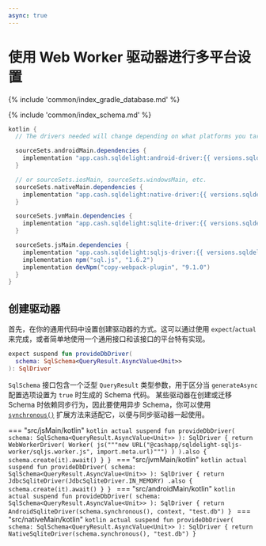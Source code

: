 ```yaml
---
async: true
---
```

# 使用 Web Worker 驱动器进行多平台设置

{% include 'common/index_gradle_database.md' %}

{% include 'common/index_schema.md' %}

```groovy
kotlin {
  // The drivers needed will change depending on what platforms you target:

  sourceSets.androidMain.dependencies {
    implementation "app.cash.sqldelight:android-driver:{{ versions.sqldelight }}"
  }

  // or sourceSets.iosMain, sourceSets.windowsMain, etc.
  sourceSets.nativeMain.dependencies {
    implementation "app.cash.sqldelight:native-driver:{{ versions.sqldelight }}"
  }

  sourceSets.jvmMain.dependencies {
    implementation "app.cash.sqldelight:sqlite-driver:{{ versions.sqldelight }}"
  }

  sourceSets.jsMain.dependencies {
    implementation "app.cash.sqldelight:sqljs-driver:{{ versions.sqldelight }}"
    implementation npm("sql.js", "1.6.2")
    implementation devNpm("copy-webpack-plugin", "9.1.0")
  }
}
```

## 创建驱动器

首先，在你的通用代码中设置创建驱动器的方式。这可以通过使用 `expect`/`actual` 来完成，或者简单地使用一个通用接口和该接口的平台特有实现。

```kotlin title="src/commonMain/kotlin"
expect suspend fun provideDbDriver(
  schema: SqlSchema<QueryResult.AsyncValue<Unit>>
): SqlDriver
```
`SqlSchema` 接口包含一个泛型 `QueryResult` 类型参数，用于区分当 `generateAsync` 配置选项设置为 `true` 时生成的 Schema 代码。
某些驱动器在创建或迁移 Schema 时依赖同步行为，因此要使用异步 Schema，你可以使用 [`synchronous()`](../../2.x/extensions/async-extensions/app.cash.sqldelight.async.coroutines/#427896482%2FFunctions%2F-1043631958) 扩展方法来适配它，以便与同步驱动器一起使用。

=== "src/jsMain/kotlin"
    ```kotlin
    actual suspend fun provideDbDriver(
      schema: SqlSchema<QueryResult.AsyncValue<Unit>>
    ): SqlDriver {
      return WebWorkerDriver(
        Worker(
          js("""new URL("@cashapp/sqldelight-sqljs-worker/sqljs.worker.js", import.meta.url)""")
        )
      ).also { schema.create(it).await() }
    }
    ```
=== "src/jvmMain/kotlin"
    ```kotlin
    actual suspend fun provideDbDriver(
      schema: SqlSchema<QueryResult.AsyncValue<Unit>>
    ): SqlDriver {
      return JdbcSqliteDriver(JdbcSqliteDriver.IN_MEMORY)
        .also { schema.create(it).await() }
    }
    ```
=== "src/androidMain/kotlin"
    ```kotlin
    actual suspend fun provideDbDriver(
      schema: SqlSchema<QueryResult.AsyncValue<Unit>>
    ): SqlDriver {
      return AndroidSqliteDriver(schema.synchronous(), context, "test.db")
    }
    ```
=== "src/nativeMain/kotlin"
    ```kotlin
    actual suspend fun provideDbDriver(
      schema: SqlSchema<QueryResult.AsyncValue<Unit>>
    ): SqlDriver {
      return NativeSqliteDriver(schema.synchronous(), "test.db")
    }
    ```
